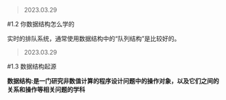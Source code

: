 >2023.03.29

#1.2 你数据结构怎么学的

实时的排队系统，通常使用数据结构中的“队列结构”是比较好的。
>2023.03.29

#1.3 数据结构起源

**数据结构:是一门研究非数值计算的程序设计问题中的操作对象，以及它们之间的关系和操作等相关问题的学科**
